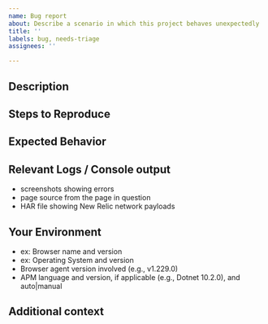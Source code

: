 ```yaml
---
name: Bug report
about: Describe a scenario in which this project behaves unexpectedly
title: ''
labels: bug, needs-triage
assignees: ''

---
```


[NOTE]: # ( ^^ Provide a general summary of the issue in the title above. ^^ )

## Description

[NOTE]: # ( Describe the problem you're encountering. )
[TIP]:  # ( Do NOT give us access or passwords to your New Relic account or API keys! )

## Steps to Reproduce

[NOTE]: # ( Please be as specific as possible. )

## Expected Behavior

[NOTE]: # ( Tell us what you expected to happen. )

## Relevant Logs / Console output

[NOTE]: # ( Please provide specifics of the local error logs, Browser Dev Tools console, etc. Include as many of the following as possible:)

* screenshots showing errors
* page source from the page in question
* HAR file showing New Relic network payloads

## Your Environment

[TIP]:  # ( Include as many relevant details about your environment as possible. )

* ex: Browser name and version
* ex: Operating System and version
* Browser agent version involved (e.g., v1.229.0)
* APM language and version, if applicable (e.g., Dotnet 10.2.0), and auto|manual

## Additional context

[TIP]:  # ( Add any other context about the problem here. )
